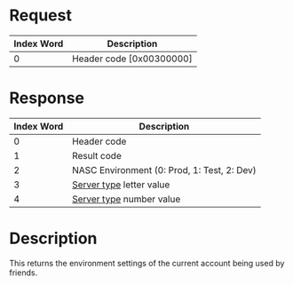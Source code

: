 # Request

| Index Word | Description                |
|------------|----------------------------|
| 0          | Header code \[0x00300000\] |

# Response

| Index Word | Description                                                         |
|------------|---------------------------------------------------------------------|
| 0          | Header code                                                         |
| 1          | Result code                                                         |
| 2          | NASC Environment (0: Prod, 1: Test, 2: Dev)                         |
| 3          | [Server type](Friend_Services#Server_Types "wikilink") letter value |
| 4          | [Server type](Friend_Services#Server_Types "wikilink") number value |

# Description

This returns the environment settings of the current account being used
by friends.